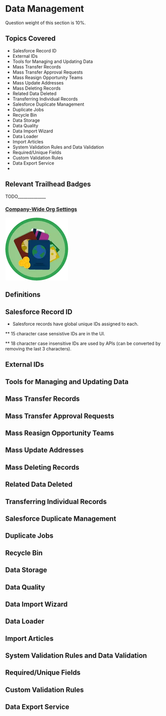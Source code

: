 # Data Management

Question weight of this section is 10%.

## Topics Covered

* Salesforce Record ID
* External IDs
* Tools for Managing and Updating Data
* Mass Transfer Records
* Mass Transfer Approval Requests
* Mass Reasign Opportunity Teams
* Mass Update Addresses 
* Mass Deleting Records
* Related Data Deleted
* Transferring Individual Records
* Salesforce Duplicate Management
* Duplicate Jobs
* Recycle Bin
* Data Storage
* Data Quality
* Data Import Wizard
* Data Loader
* Import Articles
* System Validation Rules and Data Validation
* Required/Unique Fields
* Custom Validation Rules
* Data Export Service
* 

## Relevant Trailhead Badges

TODO______________
### [Company-Wide Org Settings](https://trailhead.salesforce.com/en/content/learn/modules/company_wide_org_settings)
![image](images/1/badge1.png)


## Definitions

## Salesforce Record ID

* Salesforce records have global unique IDs assigned to each.

** 15 character case sensistive IDs are in the UI.

** 18 character case insensitive IDs are used by APIs (can be converted by removing the last 3 characters).

## External IDs
## Tools for Managing and Updating Data
## Mass Transfer Records
## Mass Transfer Approval Requests
## Mass Reasign Opportunity Teams
## Mass Update Addresses 
## Mass Deleting Records
## Related Data Deleted
## Transferring Individual Records
## Salesforce Duplicate Management
## Duplicate Jobs
## Recycle Bin
## Data Storage
## Data Quality
## Data Import Wizard
## Data Loader
## Import Articles
## System Validation Rules and Data Validation
## Required/Unique Fields
## Custom Validation Rules
## Data Export Service

